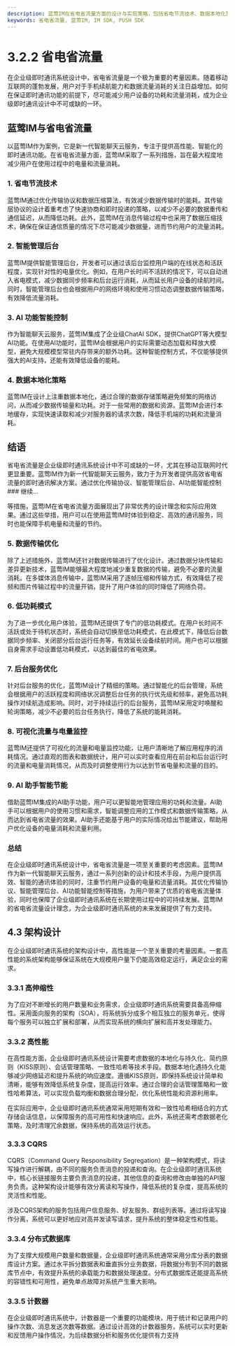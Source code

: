 ```yaml
---
description: 蓝莺IM在省电省流量方面的设计与实现策略，包括省电节流技术、数据本地化策略等。
keywords: 省电省流量, 蓝莺IM, IM SDK, PUSH SDK
---
```

# 3.2.2 省电省流量

在企业级即时通讯系统设计中，省电省流量是一个极为重要的考量因素。随着移动互联网的蓬勃发展，用户对于手机续航能力和数据流量消耗的关注日益增加。如何在保证即时通讯功能的前提下，尽可能减少用户设备的功耗和流量消耗，成为企业级即时通讯设计中不可或缺的一环。

## 蓝莺IM与省电省流量

以蓝莺IM作为案例，它是新一代智能聊天云服务，专注于提供高性能、智能化的即时通讯功能。在省电省流量方面，蓝莺IM采取了一系列措施，旨在最大程度地减少用户在使用过程中的电量和流量消耗。

### 1. 省电节流技术

蓝莺IM通过优化传输协议和数据压缩算法，有效减少数据传输时的能耗。其传输层协议的设计着重考虑了快速协商和即时投递的策略，以减少不必要的数据重传和通信延迟，从而降低功耗。此外，蓝莺IM在消息传输过程中也采用了数据压缩技术，确保在保证通信质量的情况下尽可能减少数据量，进而节约用户的流量消耗。

### 2. 智能管理后台

蓝莺IM提供智能管理后台，开发者可以通过该后台监控用户端的在线状态和活跃程度，实现针对性的电量优化。例如，在用户长时间不活跃的情况下，可以自动进入省电模式，减少数据同步频率和后台运行消耗，从而延长用户设备的续航时间。同时，智能管理后台也会根据用户的网络环境和使用习惯动态调整数据传输策略，有效降低流量消耗。

### 3. AI 功能智能控制

作为智能聊天云服务，蓝莺IM集成了企业级ChatAI SDK，提供ChatGPT等大模型AI功能。在使用AI功能时，蓝莺IM会根据用户的实际需要动态加载和释放大模型，避免大规模模型常驻内存带来的额外功耗。这种智能控制方式，不仅能够提供强大的AI支持，还能有效降低设备的能耗。

### 4. 数据本地化策略

蓝莺IM在设计上注重数据本地化，通过合理的数据存储策略避免频繁的网络访问，从而减少数据传输量和功耗。对于一些常用的数据和资源，蓝莺IM会进行本地缓存，实现快速读取和减少对服务器的请求次数，降低手机端的功耗和流量消耗。

## 结语

省电省流量是企业级即时通讯系统设计中不可或缺的一环，尤其在移动互联网时代更显重要。蓝莺IM作为新一代智能聊天云服务，致力于为开发者提供高效省电省流量的即时通讯解决方案。通过优化传输协议、智能管理后台、AI功能智能控制### 继续...

等措施，蓝莺IM在省电省流量方面展现出了非常优秀的设计理念和实际应用效果。通过这些举措，用户可以在使用蓝莺IM时体验到稳定、高效的通讯服务，同时也能保障手机电量和流量的节约。

### 5. 数据传输优化

除了上述措施外，蓝莺IM还针对数据传输进行了优化设计。通过数据分块传输和差异更新技术，蓝莺IM能够最大程度地减少重复数据的传输，避免不必要的流量消耗。在多媒体消息传输中，蓝莺IM采用了逐帧压缩和传输方式，有效降低了视频和图片传输过程中的流量开销，提升了用户体验的同时降低了网络负荷。

### 6. 低功耗模式

为了进一步优化用户体验，蓝莺IM还提供了专门的低功耗模式。在用户长时间不活跃或处于待机状态时，系统会自动切换至低功耗模式，在此模式下，降低后台数据同步频率、关闭部分后台运行任务等，有效延长设备续航时间。用户也可以根据自身需求手动设置低功耗模式，以达到最佳的省电效果。

### 7. 后台服务优化

针对后台服务的优化，蓝莺IM设计了精细的策略。通过智能化的后台管理，系统会根据用户的活跃程度和网络状况调整后台任务的执行优先级和频率，避免高功耗操作对续航造成影响。同时，对于持续运行的后台服务，蓝莺IM采用定时唤醒和轮询策略，减少不必要的后台任务执行，降低了系统的能耗消耗。

### 8. 可视化流量与电量监控

蓝莺IM还提供了可视化的流量和电量监控功能，让用户清晰地了解应用程序的消耗情况。通过直观的图表和数据统计，用户可以实时查看应用在前台和后台运行时的流量和电量消耗情况，从而及时调整使用行为以达到节省电量和流量的目的。

### 9. AI 助手智能节能

借助蓝莺IM集成的AI助手功能，用户可以更智能地管理应用的功耗和流量。AI助手可以根据用户的使用习惯和需求，智能调整应用的工作模式和数据传输策略，从而达到省电省流量的效果。AI助手还能基于用户的实际情况给出节能建议，帮助用户优化设备的电量消耗和流量利用。

### 总结

在企业级即时通讯系统设计中，省电省流量是一项至关重要的考虑因素。蓝莺IM作为新一代智能聊天云服务，通过一系列创新的设计和技术手段，为用户提供高效、智能的通讯体验的同时，注重节约用户设备的电量和流量消耗。其优化传输协议、智能管理后台、AI功能智能控制等措施，为用户带来了优质的省电省流量体验，同时也保障了企业级即时通讯系统在长期使用过程中的可持续发展。蓝莺IM的省电省流量设计理念，为企业级即时通讯系统的未来发展提供了有力支持。

## 4.3 架构设计

在企业级即时通讯系统的架构设计中，高性能是一个至关重要的考量因素。一套高性能的系统架构能够保证系统在大规模用户量下仍能高效稳定运行，满足企业的需求。

### 3.3.1 高伸缩性

为了应对不断增长的用户数量和业务需求，企业级即时通讯系统需要具备高伸缩性。采用面向服务的架构（SOA），将系统拆分成多个相互独立的服务单元，使得每个服务可以独立扩展和部署，从而实现系统的横向扩展和高并发处理能力。

### 3.3.2 高性能

在高性能方面，企业级即时通讯系统设计需要考虑数据的本地化与持久化、简约原则（KISS原则）、会话管理策略、一致性哈希等技术手段。数据本地化遇持久化能够减少网络延迟和提升系统的响应速度。遵循KISS原则，即保持系统设计简单和清晰，能够有效降低系统复杂度，提高运行效率。通过合理的会话管理策略和一致性哈希算法，可以实现负载均衡和数据合理分配，优化系统性能和资源利用率。

在实际应用中，企业级即时通讯系统通常采用短期有效和一致性哈希相结合的方式存储会话信息，以保障服务的高可用性和快速响应。此外，系统还需考虑数据老化策略，及时清理冗余数据，保持系统的高效运行状态。

### 3.3.3 CQRS

CQRS（Command Query Responsibility Segregation）是一种架构模式，将读写操作进行解耦，由不同的服务负责消息的投递和查询。在企业级即时通讯系统中，核心长链接服务主要负责消息的投递，其他信息的查询和修改由单独的API服务负责。这种架构设计能够有效分离读和写操作，降低系统的复杂度，提高系统的灵活性和性能。

涉及CQRS架构的服务包括用户信息服务、好友服务、群组列表等。通过将读写操作分离，系统可以更好地应对高并发读写请求，提升系统的整体稳定性和性能。

### 3.3.4 分布式数据库

为了支撑大规模用户数量和数据量，企业级即时通讯系统通常采用分库分表的数据库设计方案。通过水平拆分数据表和垂直拆分业务数据，将数据分布到不同的数据库节点中，有效提升系统的承载能力和数据处理速度。分布式数据库还能提高系统的容错性和可用性，避免单点故障对系统产生重大影响。

### 3.3.5 计数器

在企业级即时通讯系统中，计数器是一个重要的功能模块，用于统计和记录用户的操作次数、消息发送次数等数据。通过设计高效的计数器服务，系统可以实时更新和反馈用户操作情况，为后续数据分析和服务优化提供有力支持
